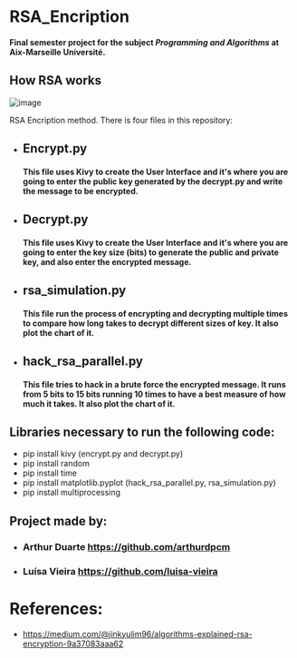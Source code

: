 # RSA_Encription
#### Final semester project for the subject ***Programming and Algorithms*** at Aix-Marseille Université.
## How RSA works
![image](https://github.com/arthurdpcm/RSA_Encription/assets/61255233/4780f5bd-6eb8-44f3-b212-826a6eb03d61)

RSA Encription method. There is four files in this repository:
- ## Encrypt.py
  #### This file uses Kivy to create the User Interface and it's where you are going to enter the public key generated by the decrypt.py and write the message to be encrypted.
- ## Decrypt.py
  #### This file uses Kivy to create the User Interface and it's where you are going to enter the key size (bits) to generate the public and private key, and also enter the encrypted message. 
- ## rsa_simulation.py
  #### This file run the process of encrypting and decrypting multiple times to compare how long takes to decrypt different sizes of key. It also plot the chart of it.
- ## hack_rsa_parallel.py
  #### This file tries to hack in a brute force the encrypted message. It runs from 5 bits to 15 bits running 10 times to have a best measure of how much it takes. It also plot the chart of it. 

## Libraries necessary to run the following code:
- pip install kivy (encrypt.py and decrypt.py)
- pip install random
- pip install time
- pip install matplotlib.pyplot (hack_rsa_parallel.py, rsa_simulation.py)
- pip install multiprocessing


## Project made by:
- ### Arthur Duarte https://github.com/arthurdpcm
- ### Luísa Vieira https://github.com/luisa-vieira



# References:
- https://medium.com/@jinkyulim96/algorithms-explained-rsa-encryption-9a37083aaa62 

